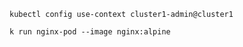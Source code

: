 ``` 
kubectl config use-context cluster1-admin@cluster1

```

```
k run nginx-pod --image nginx:alpine
```

